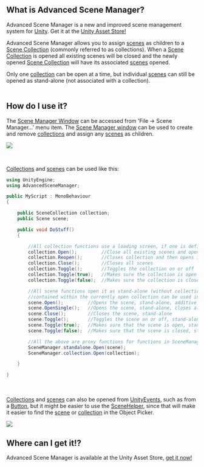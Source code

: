 ## What is Advanced Scene Manager?

Advanced Scene Manager is a new and improved scene management system for [Unity](https://unity.com/). Get it at the [Unity Asset Store!](https://assetstore.unity.com/)

Advanced Scene Manager allows you to assign [scenes](https://github.com/Zumwani/advanced-scene-manager/wiki/Scene) as children to a [Scene Collection](https://github.com/Zumwani/advanced-scene-manager/wiki/SceneCollection) (commonly referred to as collections).
When a [Scene Collection](https://github.com/Zumwani/advanced-scene-manager/wiki/SceneCollection) is opened all existing scenes will be closed and the newly opened [Scene Collection](https://github.com/Zumwani/advanced-scene-manager/wiki/SceneCollection) will have its associated [scenes](https://github.com/Zumwani/advanced-scene-manager/wiki/Scene) opened.

Only one [collection](https://github.com/Zumwani/advanced-scene-manager/wiki/SceneCollection) can be open at a time, but individual [scenes](https://github.com/Zumwani/advanced-scene-manager/wiki/SceneCollection) can still be opened as stand-alone (not associated with a collection).<br/><br/>

## How do I use it?

The [Scene Manager Window](https://github.com/Zumwani/advanced-scene-manager/wiki/SceneManagerWindow) can be accessed from 'File -> Scene Manager...' menu item. The [Scene Manager window](https://github.com/Zumwani/advanced-scene-manager/wiki/SceneManagerWindow) can be used to create and remove [collections](https://github.com/Zumwani/advanced-scene-manager/wiki/SceneCollection) and assign any [scenes](https://github.com/Zumwani/advanced-scene-manager/wiki/Scene) as children.

![](https://raw.githubusercontent.com/wiki/Lazy-Solutions/advanced-scene-manager/image/File-menu-and-scene-manager-window.png)

​

[Collections](https://github.com/Zumwani/advanced-scene-manager/wiki/SceneCollection) and [scenes](https://github.com/Zumwani/advanced-scene-manager/wiki/Scene) can be used like this:

```C#
using UnityEngine;
using AdvancedSceneManager;

public MyScript : MonoBehaviour
{

    public SceneCollection collection;
    public Scene scene;

    public void DoStuff()
    {     

        //All collection functions use a loading screen, if one is defined
        collection.Open();         //Close all existing scenes and open scenes in collection
        collection.Reopen();       //Closes collection and then opens it again
        collection.Close();        //Closes all scenes
        collection.Toggle();       //Toggles the collection on or off
        collection.Toggle(true);   //Makes sure the collection is open
        collection.Toggle(false);  //Makes sure the collection is closed

        //All scene functions open it as stand-alone (without collection), but scenes that are
        //contained within the currently open collection can be used in functions in SceneManager.collection
        scene.Open();         //Opens the scene, stand-alone, additive
        scene.OpenSingle();   //Opens the scene, stand-alone, closes all existing scenes and collections
        scene.Close();        //Closes the scene, stand-alone
        scene.Toggle();       //Toggles the scene on or off, stand-alone
        scene.Toggle(true);   //Makes sure that the scene is open, stand-alone
        scene.Toggle(false);  //Makes sure that the scene is closed, stand-alone

        //All the above are proxy functions for functions in SceneManager.standalone or SceneManager.collection
        SceneManager.standalone.Open(scene);
        SceneManager.collection.Open(collection);

    }

}
```

<br/><br/>
[Collections](https://github.com/Zumwani/advanced-scene-manager/wiki/SceneCollection) and [scenes](https://github.com/Zumwani/advanced-scene-manager/wiki/Scene) can also be opened from [UnityEvents](https://docs.unity3d.com/Manual/UnityEvents.html), such as from a [Button](https://docs.unity3d.com/Packages/com.unity.ugui@1.0/manual/script-Button.html), but it might be easier to use the [SceneHelper](https://github.com/Zumwani/advanced-scene-manager/wiki/SceneHelper), since that will make it easier to find the [scene](https://github.com/Zumwani/advanced-scene-manager/wiki/Scene) or [collection](https://github.com/Zumwani/advanced-scene-manager/wiki/SceneCollection) in the Object Picker.

![](https://raw.githubusercontent.com/wiki/Lazy-Solutions/advanced-scene-manager/image/Unity-event.png)

## Where can I get it!?

Advanced Scene Manager is available at the Unity Asset Store, [get it now!](https://assetstore.unity.com/)<br/><br/>
